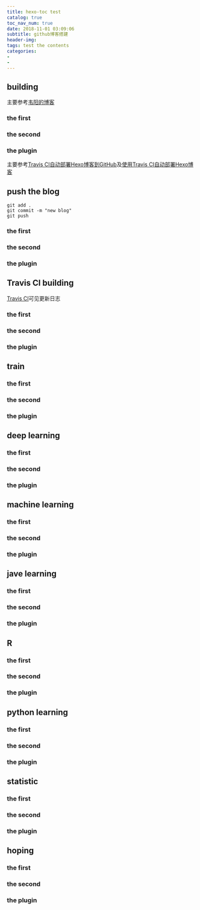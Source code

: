 ```yaml
---
title: hexo-toc test
catalog: true
toc_nav_num: true
date: 2018-11-01 03:09:06
subtitle: github博客搭建
header-img: 
tags: test the contents
categories:
- 
- 
---
```

##  building
  主要参考[韦阳的博客](https://zhuanlan.zhihu.com/p/35668237)
### the first

### the second

### the plugin
  主要参考[Travis CI自动部署Hexo博客到GitHub](https://blog.qizhenjun.com/75a7da42/)及[使用Travis CI自动部署Hexo博客](https://www.itfanr.cc/2017/08/09/using-travis-ci-automatic-deploy-hexo-blogs/)
##  push the blog
``` 
git add .
git commit -m "new blog"
git push 
```
### the first

### the second

### the plugin
##  Travis CI building
  [Travis CI](https://travis-ci.org/)可见更新日志
### the first

### the second

### the plugin

##  train
### the first

### the second

### the plugin
## deep learning
### the first

### the second

### the plugin
## machine learning
### the first

### the second

### the plugin
## jave learning
### the first

### the second

### the plugin
## R
### the first

### the second

### the plugin

## python learning
### the first

### the second

### the plugin
## statistic
### the first

### the second

### the plugin
## hoping
### the first

### the second

### the plugin